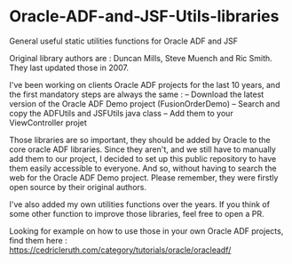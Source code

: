 # Oracle-ADF-and-JSF-Utils-libraries
General useful static utilities functions for Oracle ADF and JSF

Original library authors are : Duncan Mills, Steve Muench and Ric Smith.
They last updated those in 2007.

I've been working on clients Oracle ADF projects for the last 10 years, and the first mandatory steps are always the same : 
– Download the latest version of the Oracle ADF Demo project (FusionOrderDemo) 
– Search and copy the ADFUtils and JSFUtils java class
– Add them to your ViewController projet
 
Those libraries are so important, they should be added by Oracle to the core oracle ADF libraries.
Since they aren't, and we still have to manually add them to our project, I decided to set up this public repository to have them easily accessible to everyone. And so, without having to search the web for the Oracle ADF Demo project. 
Please remember, they were firstly open source by their original authors.

I've also added my own utilities functions over the years. 
If you think of some other function to improve those libraries, feel free to open a PR.

Looking for example on how to use those in your own Oracle ADF projects, find them here : https://cedricleruth.com/category/tutorials/oracle/oracleadf/
